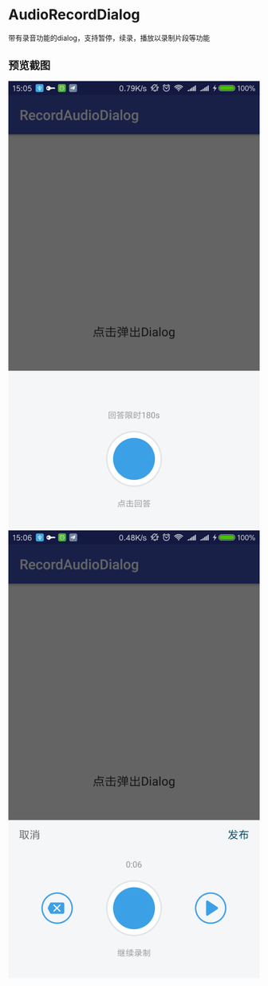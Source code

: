 # AudioRecordDialog
带有录音功能的dialog，支持暂停，续录，播放以录制片段等功能

## 预览截图

![screenshot1.png](image/screenshot1.png)
![screenshot2.png](image/screenshot2.png)